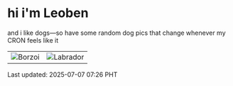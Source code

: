 # hi i'm Leoben

and i like dogs—so have some random dog pics that change whenever my CRON feels like it

|  |  |
|--------|----------|
| ![Borzoi](https://random-dog-vercel.vercel.app/api/random-borzoi?v=1751844380) | ![Labrador](https://random-dog-vercel.vercel.app/api/random-labrador?v=1751844380) |

Last updated: 2025-07-07 07:26 PHT
